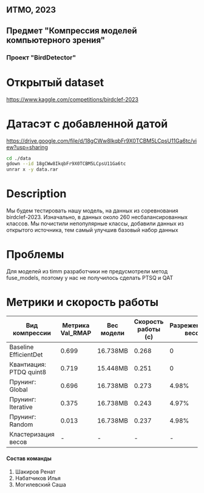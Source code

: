## ИТМО, 2023
## Предмет "Компрессия моделей компьютерного зрения"

### Проект "BirdDetector"


# Открытый dataset
https://www.kaggle.com/competitions/birdclef-2023


# Датасэт с добавленной датой 
https://drive.google.com/file/d/18gCWw8IkqbFr9X0TCBM5LCpsU11Ga6tc/view?usp=sharing

```bash
cd ./data
gdown --id 18gCWw8IkqbFr9X0TCBM5LCpsU11Ga6tc
unrar x -y data.rar

```

# Description  
Мы будем тестировать нашу модель, на данных из соревнования birdclef-2023. Изначально, в данных около 260 несбалансированных классов.
Мы почистили непопулярные классы, добавили данных из открытого источника, тем самый улучшив базовый набор данных

# Проблемы
Для моделей из timm разработчики не предусмотрели метод fuse_models, поэтому у нас не получилось сделать PTSQ и QAT

# Метрики и скорость работы
| Вид компрессии          | Метрика Val_RMAP  | Вес модели | Скорость работы (с)| Разреженность весов | 
|-------------------------|-------------------|------------|--------------------|---------------------|
| Baseline EfficientDet   |     0.699         | 16.738MB   |  0.268             | 0                   | 
| Квантиация: PTDQ quint8 |     0.719         | 15.448MB   |  0.251             | 0                   |
| Прунинг: Global         |     0.696         | 16.738MB   |  0.273             | 4.98%               |
| Прунинг: Iterative      |     0.375         | 16.738MB   |  0.243             | 4.97%               |
| Прунинг: Random         |     0.013         | 16.738MB   |  0.237             | 4.98%               |
| Кластеризация весов     |     -             | -          |  -                 | -                   |



#### Состав команды
1. Шакиров Ренат
2. Набатчиков Илья
3. Могилевский Саша
